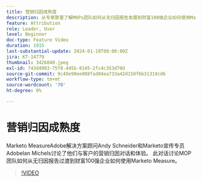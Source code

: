 ```yaml
---
title: 营销归因成熟度
description: 从专家那里了解MOPs团队如何从无归因报告发展到财富100强企业如何使用Marketo Measure。
feature: Attribution
role: Leader, User
level: Beginner
doc-type: Feature Video
duration: 1915
last-substantial-update: 2024-01-18T00:00:00Z
jira: KT-14779
thumbnail: 3426840.jpeg
exl-id: 743d4983-75f8-445b-8145-2fc4c353d70d
source-git-commit: 9c49e90ee088fad04ea733a42d150f6b31319cd6
workflow-type: tm+mt
source-wordcount: '70'
ht-degree: 0%

---
```


# 营销归因成熟度

Marketo MeasureAdobe解决方案顾问Andy Schneider和Marketo宣传专员AdobeIan Michels讨论了他们与客户的营销归因对话和体验。 此对话讨论MOP团队如何从无归因报告过渡到财富100强企业如何使用Marketo Measure。

>[!VIDEO](https://video.tv.adobe.com/v/3426840/?learn=on)
